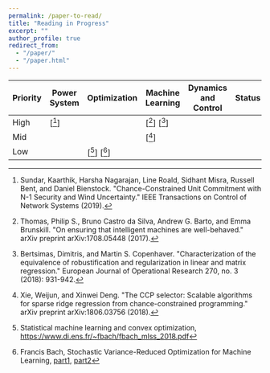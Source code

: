 ```yaml
---
permalink: /paper-to-read/
title: "Reading in Progress"
excerpt: ""
author_profile: true
redirect_from: 
  - "/paper/"
  - "/paper.html"
---
```


| Priority    |  Power System |  Optimization    |  Machine Learning           |  Dynamics and Control  | Status            |
|------------------------------------------------------------------------------------|--------------|--------------|---------------------|--------------|-------------------|
|  High      |   [[^sundar2019]]  |     |   [[^thomas2017]] [[^bertsimas2018]] |    |            |
|  Mid      |     |     |   [[^xie2018]]         |    |            |
|  Low      |     |  [[^bach2018]] [[^bach2017]]  |           |    |            |



[^sundar2019]: Sundar, Kaarthik, Harsha Nagarajan, Line Roald, Sidhant Misra, Russell Bent, and Daniel Bienstock. "Chance-Constrained Unit Commitment with N-1 Security and Wind Uncertainty." IEEE Transactions on Control of Network Systems (2019).
[^thomas2017]: Thomas, Philip S., Bruno Castro da Silva, Andrew G. Barto, and Emma Brunskill. "On ensuring that intelligent machines are well-behaved." arXiv preprint arXiv:1708.05448 (2017).
[^xie2018]: Xie, Weijun, and Xinwei Deng. "The CCP selector: Scalable algorithms for sparse ridge regression from chance-constrained programming." arXiv preprint arXiv:1806.03756 (2018).
[^bertsimas2018]: Bertsimas, Dimitris, and Martin S. Copenhaver. "Characterization of the equivalence of robustification and regularization in linear and matrix regression." European Journal of Operational Research 270, no. 3 (2018): 931-942. 
[^Bach2012]: Francis Bach, [Learning with submodular functions](http://yosinski.com/mlss12/MLSS-2012-Bach-Learning-with-Submodular-Functions/), [Machine learning and convex optimization with submodular functions](https://www.di.ens.fr/~fbach/submodular_fbach_cargese_2013.pdf)
[^bach2018]: Statistical machine learning and convex optimization, https://www.di.ens.fr/~fbach/fbach_mlss_2018.pdf
[^bach2017]: Francis Bach, Stochastic Variance-Reduced Optimization for Machine Learning, [part1](https://www.di.ens.fr/~fbach/fbach_tutorial_siopt_2017.pdf), [part2](https://www.di.ens.fr/~fbach/2017_SIOPT_NonX.pdf)
[^goemans]: [Lecture notes on bipartite matching](http://math.mit.edu/~goemans/18453S17/matching-notes.pdf)